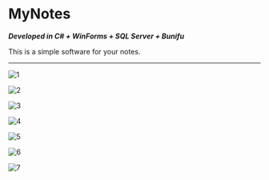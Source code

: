 # MyNotes

***Developed in C# + WinForms + SQL Server + Bunifu***

This is a simple software for your notes.

---------------------------

![1](https://user-images.githubusercontent.com/54969894/100527388-de638000-31b0-11eb-8d0a-523621b5c0fb.png)

![2](https://user-images.githubusercontent.com/54969894/100527405-ffc46c00-31b0-11eb-81f4-bf037ff57f98.png)

![3](https://user-images.githubusercontent.com/54969894/100527411-0d79f180-31b1-11eb-9a9a-693dac06dd0c.png)

![4](https://user-images.githubusercontent.com/54969894/100527413-123ea580-31b1-11eb-895a-f49e8d93c244.png)

![5](https://user-images.githubusercontent.com/54969894/100527415-15d22c80-31b1-11eb-9b17-8434e1136925.png)

![6](https://user-images.githubusercontent.com/54969894/100527418-19fe4a00-31b1-11eb-951d-0b854967aac5.png)

![7](https://user-images.githubusercontent.com/54969894/100527420-1d91d100-31b1-11eb-959b-81e20352fdbb.png)
